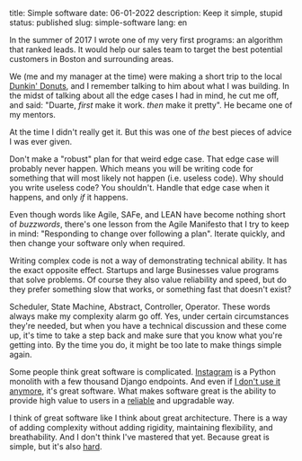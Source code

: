 title: Simple software
date: 06-01-2022
description: Keep it simple, stupid 
status: published
slug: simple-software
lang: en

In the summer of 2017 I wrote one of my very first programs: an algorithm that ranked leads. It would help our sales team to target the best potential customers in Boston and surrounding areas. 

We (me and my manager at the time) were making a short trip to the local [Dunkin' Donuts](https://goo.gl/maps/8nRDzKo9VUaBxXe56), and I remember talking to him about what I was building. In the midst of talking about all the edge cases I had in mind, he cut me off, and said: "Duarte, *first* make it work. *then* make it pretty". He became one of my mentors.

At the time I didn't really get it. But this was one of *the* best pieces of advice I was ever given. 

Don't make a "robust" plan for that weird edge case. That edge case will probably never happen. Which means you will be writing code for something that will most likely not happen (i.e. useless code). Why should you write useless code? You shouldn't. Handle that edge case when it happens, and only *if* it happens.  

Even though words like Agile, SAFe, and LEAN have become nothing  short of *buzzwords*, there's one lesson from the Agile Manifesto that I try to keep in mind: "Responding to change over following a plan". Iterate quickly, and then change your software only when required. 

Writing complex code is not a way of demonstrating technical ability. It has the exact opposite effect. Startups and large Businesses value programs that solve problems. Of course they also value reliability and speed, but do they prefer something slow that works, or something fast that doesn't exist? 

Scheduler, State Machine, Abstract, Controller, Operator. These words always make my complexity alarm go off. Yes, under certain circumstances they're needed, but when you have a technical discussion and these come up, it's time to take a step back and make sure that you know what you're getting into. By the time you do, it might be too late to make things simple again. 

Some people think great software is complicated. [Instagram](https://instagram-engineering.com/types-for-python-http-apis-an-instagram-story-d3c3a207fdb7) is a Python monolith with a few thousand Django endpoints. And even if [I don't use it anymore](/photos), it's great software. What makes software great is the ability to provide high value to users in a [reliable](https://www.gkogan.co/blog/simple-systems/) and upgradable way. 

I think of great software like I think about great architecture.  There is a way of adding complexity without adding rigidity, maintaining flexibility, and breathability. And I don't think I've mastered that yet. Because great is simple, but it's also [hard](https://bigseventravel.com/how-long-to-build-the-pyramids/). 
